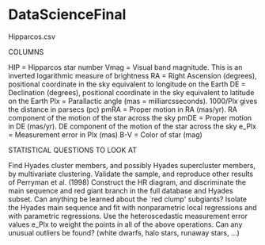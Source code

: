 # DataScienceFinal

Hipparcos.csv

COLUMNS

HIP = Hipparcos star number
Vmag = Visual band magnitude.  This is an inverted logarithmic measure of brightness
RA = Right Ascension (degrees), positional coordinate in the sky equivalent to longitude on the Earth
DE = Declination (degrees), positional coordinate in the sky equivalent to latitude on the Earth
Plx = Parallactic angle (mas = milliarcsseconds).  1000/Plx gives the distance in parsecs (pc)
pmRA = Proper motion in RA (mas/yr).  RA component of the motion of the star across the sky
pmDE = Proper motion in DE (mas/yr). DE component of the motion of the star across the sky
e_Plx = Measurement error in Plx (mas)
B-V = Color of star (mag)

STATISTICAL QUESTIONS TO LOOK AT

Find Hyades cluster members, and possibly Hyades supercluster members, by multivariate clustering.
Validate the sample, and reproduce other results of Perryman et al. (1998)
Construct the HR diagram, and discriminate the main sequence and red giant branch in the full database and Hyades subset.  Can anything be learned about the `red clump' subgiants?
Isolate the Hyades main sequence and fit with nonparametric local regressions and with parametric regressions.
Use the heteroscedastic measurement error values e_Plx to weight the points in all of the above operations.
Can any unusual outliers be found? (white dwarfs, halo stars, runaway stars, ...)

